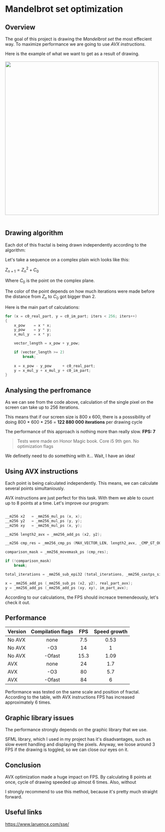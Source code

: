 # Mandelbrot set optimization

## Overview

The goal of this project is drawing the *Mandelbrot set* the most effecient way. To maximize performance we are going to use *AVX instructions*. 

Here is the example of what we want to get as a result of drawing.
 </br>
 </br>
<img src="https://user-images.githubusercontent.com/57039216/227485430-7cd9c1d4-45a2-491a-a618-9aba52ce0a21.png" width="500px"/>
 </br>
 </br>

## Drawing algorithm

Each dot of this fractal is being drawn independently according to the algorithm:

Let's take a sequence on a complex plain wich looks like this:

$Z_{n + 1} = Z_n ^ 2 + C_0$

Where $C_0$ is the point on the complex plane.

 The color of the point depends on how much iterations were made before the distance from $Z_n$ to $C_0$ got bigger than 2.

Here is the main part of calculations:
~~~C++
for (x = c0_real_part, y = c0_im_part; iters < 256; iters++)
{
    x_pow    = x * x;
    y_pow    = y * y;
    x_mul_y  = x * y;

    vector_length = x_pow + y_pow;

    if (vector_length >= 2)
        break;
        
    x = x_pow - y_pow     + c0_real_part;
    y = x_mul_y + x_mul_y + c0_im_part;    
}
~~~

## Analysing the perfromance

As we can see from the code above, calculation of the single pixel on the screen can take up to 256 iterations.

 This means that if our screen size is 800 x 600, there is a posssibility of doing 800 * 600 * 256 = **122 880 000 iterations** per drawing cycle

The performance of this approach is nothing more than really slow. **FPS: 7**
>Tests were made on Honor Magic book. Core i5 9th gen. No optimization flags

We definetly need to do something with it... Wait, I have an idea!

## Using AVX instructions
 
Each point is being calculated independently. This means, we can calculate several points simultaniously. 

AVX instructions are just perfect for this task. With them we able to count up to 8 points at a time. Let's improve our program:

~~~C++

__m256 x2   = _mm256_mul_ps (x, x);
__m256 y2   = _mm256_mul_ps (y, y);
__m256 xy   = _mm256_mul_ps (x, y);

__m256 length2_avx = _mm256_add_ps (x2, y2);

__m256 cmp_res = _mm256_cmp_ps (MAX_VECTOR_LEN, length2_avx, _CMP_GT_OQ); 

comparison_mask = _mm256_movemask_ps (cmp_res); 

if (!comparison_mask)     
    break;

total_iterations = _mm256_sub_epi32 (total_iterations, _mm256_castps_si256 (cmp_res));  

x = _mm256_add_ps (_mm256_sub_ps (x2, y2), real_part_avx); 
y = _mm256_add_ps (_mm256_add_ps (xy, xy), im_part_avx);  

~~~

According to our calculations, the FPS should increace tremendeously, let's check it out.




## Performance

| Version      | Compilation flags | FPS           | Speed growth |
| ------      | :---------------: | :------------: | :----: |
| No AVX      | none              | 7.5            | 0.53 |
| No AVX      | -О3               | 14             | 1 |
| No AVX      | -Оfast            | 15.3           | 1.09 |
| AVX         | none              | 24             | 1.7 |
| AVX         | -О3               | 80             | 5.7|
| AVX         | -Ofast            | 84             |  6 |


Performance was tested on the same scale and position of fractal. According to the table, with AVX instructions FPS has increased approximately 6 times.

## Graphic library issues

The performance strongly depends on the graphic library that we use. 

SFML library, which I used in my project has it's disadvantages, such as slow event handling and displaying the pixels. Anyway, we loose around 3 FPS if the drawing is toggled, so we can close our eyes on it.

## Conclusion

AVX optimization made a huge impact on FPS. By calculating 8 points at once, cycle of drawing speeded up almost 6 times. 
Also, without 

I strongly recommend to use this method, because it's pretty much straight forward.

## Useful links 
https://www.laruence.com/sse/
